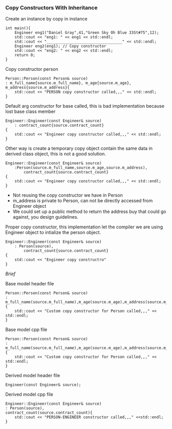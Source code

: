 ### Copy Constructors With Inheritance

Create an instance by copy in instance

	int main(){
		Engineer eng1("Daniel Gray",41,"Green Sky Oh Blue 33St#75",12);
		std::cout << "eng1: " << eng1 << std::endl;
		std::cout << "_________________________________" << std::endl;
		Engineer eng2(eng1); // Copy constructor
		std::cout << "eng2: " << eng2 << std::endl;
	    return 0;
	}

Copy constructor person

	Person::Person(const Person& source)
	: m_full_name{source.m_full_name}, m_age{source.m_age}, m_address{source.m_address}{
		std::cout << "PERSON copy constructor called,,," << std::endl;
	}

Default arg constructor for base called, this is bad implementation because lost base class member

	Engineer::Engineer(const Engineer& source)
		: contract_count{source.contract_count}
	{
		std::cout << "Engineer copy constructor called,,," << std::endl;
	}

Other way is create a temporary copy object contain the same data in derived class object, this is not a good solution.

	Engineer::Engineer(const Engineer& source)
		:Person(source.m_full_name,source.m_age,source.m_address),
			contract_count{source.contract_count}
	{
		std::cout << "Engineer copy constructor called,,," << std::endl;
	}

- Not reusing the copy constructor we have in Person
- m_address is private to Person, can not be directly accessed from Engineer object
- We could set up a public method to return the address buy that could go against, you design guidelines.

Proper copy constructor, this implementation let the compiler we are using Engineer object to intialize the person object.

	Engineer::Engineer(const Engineer& source)
		: Person(source),
			contract_count{source.contract_count}
	{
		std::cout << "Engineer copy constructro"
	}

*Brief*

Base model header file

	Person::Person(const Person& source)
	: m_full_name(source.m_full_name),m_age(source.m_age),m_address(source.m_address){
		std::cout << "Custom copy constructor for Person called,,," << std::endl;
	}

Base model cpp file

	Person::Person(const Person& source)
	: m_full_name(source.m_full_name),m_age(source.m_age),m_address(source.m_address){
		std::cout << "Custom copy constructor for Person called,,," << std::endl;
	}

Derived model header file

	Engineer(const Engineer& source);

Derived model cpp file

	Engineer::Engineer(const Engineer& source)
	: Person(source),
	contract_count(source.contract_count){
		std::cout << "PERSON-ENGINEER constructor called,,," <<std::endl;
	}